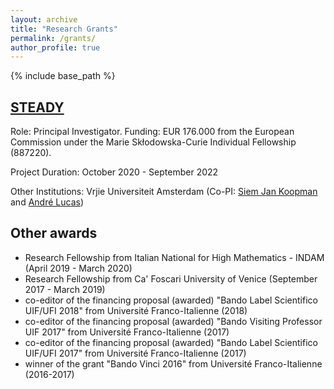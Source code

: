 ```yaml
---
layout: archive
title: "Research Grants"
permalink: /grants/
author_profile: true
---
```


{% include base_path %}


## [STEADY](https://matteoiacopini.github.io/STEADY/)

Role: Principal Investigator. Funding: EUR 176.000 from the European Commission under the Marie Skłodowska-Curie Individual Fellowship (887220).

Project Duration: October 2020 - September 2022

Other Institutions: Vrjie Universiteit Amsterdam (Co-PI: [Siem Jan Koopman](https://sjkoopman.net) and [André Lucas](https://personal.vu.nl/a.lucas/))


## Other awards
* Research Fellowship from Italian National for High Mathematics - INDAM (April 2019 - March 2020)
* Research Fellowship from Ca' Foscari University of Venice (September 2017 - March 2019)
* co-editor of the financing proposal (awarded) "Bando Label Scientifico UIF/UFI 2018" from Université Franco-Italienne (2018)
* co-editor of the financing proposal (awarded) "Bando Visiting Professor UIF 2017" from Université Franco-Italienne (2017)
* co-editor of the financing proposal (awarded) "Bando Label Scientifico UIF/UFI 2017" from Université Franco-Italienne (2017)
* winner of the grant "Bando Vinci 2016" from Université Franco-Italienne (2016-2017)
